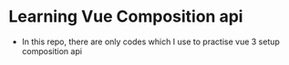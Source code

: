 # Learning Vue Composition api


- In this repo, there are only codes which I use to practise vue 3 setup composition api
